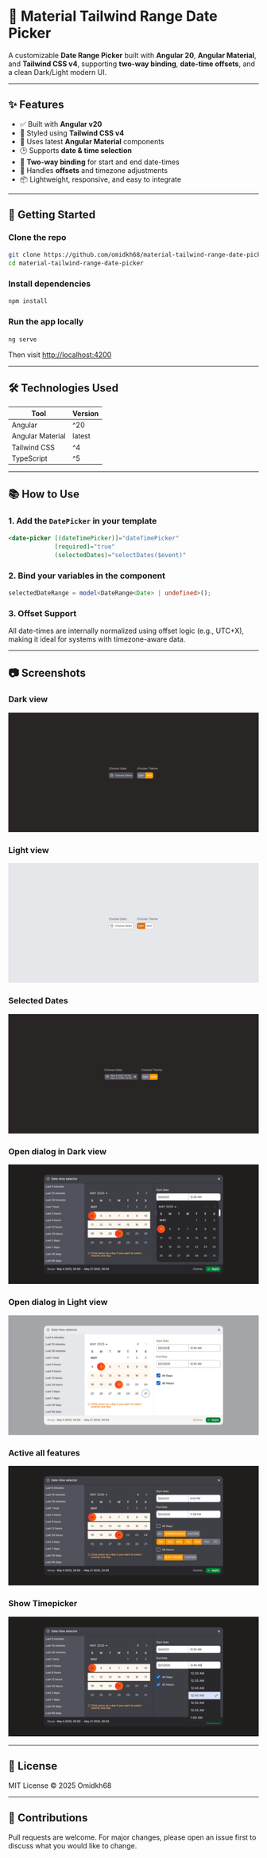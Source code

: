 # 📅 Material Tailwind Range Date Picker

A customizable **Date Range Picker** built with **Angular 20**, **Angular Material**, and **Tailwind CSS v4**, supporting **two-way binding**, **date-time offsets**, and a clean Dark/Light modern UI.

---

## ✨ Features

- ✅ Built with **Angular v20**
- 🎨 Styled using **Tailwind CSS v4**
- 🧱 Uses latest **Angular Material** components
- 🕑 Supports **date & time selection**
- 🔄 **Two-way binding** for start and end date-times
- 🧭 Handles **offsets** and timezone adjustments
- 📦 Lightweight, responsive, and easy to integrate

---

## 🚀 Getting Started

### Clone the repo
```bash
git clone https://github.com/omidkh68/material-tailwind-range-date-picker.git
cd material-tailwind-range-date-picker
```

### Install dependencies
```bash
npm install
```

### Run the app locally
```bash
ng serve
```

Then visit [http://localhost:4200](http://localhost:4200)

---

## 🛠 Technologies Used

| Tool            | Version         |
|-----------------|-----------------|
| Angular         | ^20             |
| Angular Material| latest          |
| Tailwind CSS    | ^4              |
| TypeScript      | ^5              |

---

## 📚 How to Use

### 1. Add the `DatePicker` in your template
```html
<date-picker [(dateTimePicker)]="dateTimePicker"
             [required]="true"
             (selectedDates)="selectDates($event)"
```

### 2. Bind your variables in the component
```ts
selectedDateRange = model<DateRange<Date> | undefined>();
```

### 3. Offset Support
All date-times are internally normalized using offset logic (e.g., UTC+X), making it ideal for systems with timezone-aware data.

---

## 📷 Screenshots
### Dark view
![main-dark.png](public/screenshots/main-dark.png)
### Light view
![main-light.png](public/screenshots/main-light.png)
### Selected Dates
![main-selected-dates.png](public/screenshots/main-selected-dates.png)
### Open dialog in Dark view
![open-dialog-dark.png](public/screenshots/open-dialog-dark.png)
### Open dialog in Light view
![open-dialog-light.png](public/screenshots/open-dialog-light.png)
### Active all features
![open-dialog-all-features.png](public/screenshots/open-dialog-all-features.png)
### Show Timepicker
![open-dialog-timepicker-dark.png](public/screenshots/open-dialog-timepicker-dark.png)

---

## 📄 License

MIT License © 2025 Omidkh68

---

## 🙌 Contributions

Pull requests are welcome. For major changes, please open an issue first to discuss what you would like to change.
